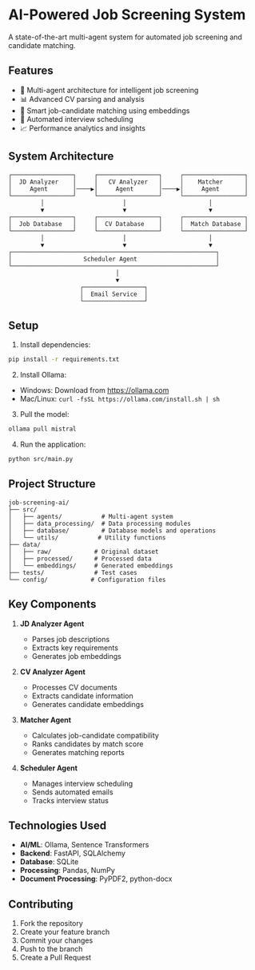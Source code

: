 # AI-Powered Job Screening System

A state-of-the-art multi-agent system for automated job screening and candidate matching.

## Features

- 🤖 Multi-agent architecture for intelligent job screening
- 📊 Advanced CV parsing and analysis
- 🎯 Smart job-candidate matching using embeddings
- 📧 Automated interview scheduling
- 📈 Performance analytics and insights

## System Architecture

```
┌─────────────────┐     ┌─────────────────┐     ┌─────────────────┐
│  JD Analyzer    │     │   CV Analyzer   │     │    Matcher      │
│     Agent       │────▶│     Agent       │────▶│     Agent       │
└─────────────────┘     └─────────────────┘     └─────────────────┘
         │                      │                       │
         ▼                      ▼                       ▼
┌─────────────────┐     ┌─────────────────┐     ┌─────────────────┐
│  Job Database   │     │  CV Database    │     │  Match Database │
└─────────────────┘     └─────────────────┘     └─────────────────┘
         │                      │                       │
         ▼                      ▼                       ▼
┌─────────────────────────────────────────────────────────┐
│                    Scheduler Agent                      │
└─────────────────────────────────────────────────────────┘
                              │
                              ▼
                    ┌─────────────────┐
                    │  Email Service  │
                    └─────────────────┘
```

## Setup

1. Install dependencies:
```bash
pip install -r requirements.txt
```

2. Install Ollama:
- Windows: Download from https://ollama.com
- Mac/Linux: `curl -fsSL https://ollama.com/install.sh | sh`

3. Pull the model:
```bash
ollama pull mistral
```

4. Run the application:
```bash
python src/main.py
```

## Project Structure

```
job-screening-ai/
├── src/
│   ├── agents/           # Multi-agent system
│   ├── data_processing/  # Data processing modules
│   ├── database/         # Database models and operations
│   └── utils/           # Utility functions
├── data/
│   ├── raw/            # Original dataset
│   ├── processed/      # Processed data
│   └── embeddings/     # Generated embeddings
├── tests/              # Test cases
└── config/            # Configuration files
```

## Key Components

1. **JD Analyzer Agent**
   - Parses job descriptions
   - Extracts key requirements
   - Generates job embeddings

2. **CV Analyzer Agent**
   - Processes CV documents
   - Extracts candidate information
   - Generates candidate embeddings

3. **Matcher Agent**
   - Calculates job-candidate compatibility
   - Ranks candidates by match score
   - Generates matching reports

4. **Scheduler Agent**
   - Manages interview scheduling
   - Sends automated emails
   - Tracks interview status

## Technologies Used

- **AI/ML**: Ollama, Sentence Transformers
- **Backend**: FastAPI, SQLAlchemy
- **Database**: SQLite
- **Processing**: Pandas, NumPy
- **Document Processing**: PyPDF2, python-docx

## Contributing

1. Fork the repository
2. Create your feature branch
3. Commit your changes
4. Push to the branch
5. Create a Pull Request 
